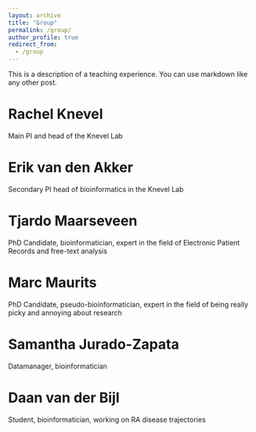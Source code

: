 ```yaml
---
layout: archive
title: "Group"
permalink: /group/
author_profile: true
redirect_from: 
  - /group
---
```


This is a description of a teaching experience. You can use markdown like any other post.

Rachel Knevel
======
Main PI and head of the Knevel Lab

Erik van den Akker
======
Secondary PI head of bioinformatics in the Knevel Lab

Tjardo Maarseveen
======
PhD Candidate, bioinformatician, expert in the field of Electronic Patient Records and free-text analysis

Marc Maurits
======
PhD Candidate, pseudo-bioinformatician, expert in the field of being really picky and annoying about research

Samantha Jurado-Zapata
======
Datamanager, bioinformatician

Daan van der Bijl
======
Student, bioinformatician, working on RA disease trajectories 